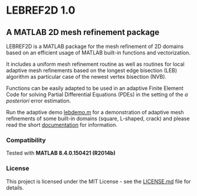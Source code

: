 # LEBREF2D 1.0

## A MATLAB 2D mesh refinement package

LEBREF2D is a MATLAB package for the mesh refinement of 2D domains based on an efficient usage of MATLAB built-in functions and vectorization. 

It includes a uniform mesh refinement routine as well as routines for local adaptive mesh refinements based on the longest edge bisection (LEB) algorithm as particular case of the newest vertex bisection (NVB). 

Functions can be easily adapted to be used in an adaptive Finite Element Code for solving Partial Differential Equations (PDEs) in the setting of the *a posteriori* error estimation. 

Run the adaptive demo [lebdemo.m](lebref2d/lebdemo.m) for a demonstration of adaptive mesh refinements of some built-in domains (square, L-shaped, crack) and please read the short [documentation](doc.pdf) for information.

### Compatibility 

Tested with **MATLAB 8.4.0.150421 (R2014b)**

### License

This project is licensed under the MIT License - see the [LICENSE.md](LICENSE.md) file for details.
